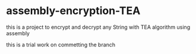 # assembly-encryption-TEA
this is a project to encrypt and decrypt any String with TEA algorithm using assembly


this is a trial work on commetting the branch
